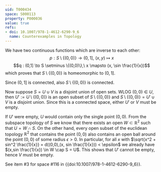 ```yaml
---
uid: T000434
space: S000113
property: P000036
value: true
refs:
- doi: 10.1007/978-1-4612-6290-9_6
  name: Counterexamples in Topology
---
```


We have two continuous functions which are inverse to each other:
$$p : S \setminus \{(0,0)\} \to (0,1],\ (x,y) \mapsto x$$
$$q : (0,1] \to S \setminus \{(0,0)\},\ x \mapsto (x, \sin \frac{1}{x})$$
which proves that $S \setminus \{(0,0)\}$ is homeomorphic to $(0,1]$.

Since $(0,1]$ is connected, also $S \setminus \{(0,0)\}$ is connected.

Now suppose $S = U \cup V$ is a disjoint union of open sets. WLOG $(0,0) \in U$, then $U' := U \setminus \{(0,0)\}$ is an open subset of $S \setminus \{(0,0)\}$ and $S \setminus \{(0,0)\} = U' \cup V$ is a disjoint union. Since this is a connected space, either $U'$ or $V$ must be empty.

If $U'$ were empty, $U$ would contain only the single point $(0,0)$. From the subspace topology of $S$ we know that there exists an open $W \subset \mathbb{R}^2$ such that $U = W \cap S$. On the other hand, every open subset of the euclidean topology $\mathbb{R}^2$ that contains the point $(0,0)$ also contains an open ball around the point $(0,0)$ of some radius $\epsilon > 0$. In particular, for all $x$ with $\sqrt{x^2 + sin^2 \frac{1}{x}} = d((0,0),(x, sin \frac{1}{x})) < \epsilon$ we already have $(x,sin \frac{1}{x}) \in W \cap S = U$. This shows that $U'$ cannot be empty, hence $V$ must be empty.

See item #3 for space #116 in {{doi:10.1007/978-1-4612-6290-9_6}}.
